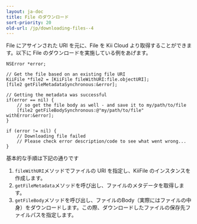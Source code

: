 ```yaml
---
layout: ja-doc
title: File のダウンロード
sort-priority: 20
old-url: /jp/downloading-files--4
---
```

File にアサインされた URI を元に、File を Kii Cloud より取得することができます。以下に File のダウンロードを実施している例をあげます。

```objc
NSError *error;

// Get the file based on an existing file URI
KiiFile *file2 = [KiiFile fileWithURI:file.objectURI];
[file2 getFileMetadataSynchronous:&error];

// Getting the metadata was successful
if(error == nil) {
    // so get the file body as well - and save it to my/path/to/file
    [file2 getFileBodySynchronous:@"my/path/to/file" withError:&error];
}

if (error != nil) {
    // Downloading file failed
    // Please check error description/code to see what went wrong...
}
```

基本的な手順は下記の通りです

1. `fileWithURI`メソッドでファイルの URI を指定し、KiiFile のインスタンスを作成します。
1. `getFileMetadata`メソッドを呼び出し、ファイルのメタデータを取得します。
1. `getFileBody`メソッドを呼び出し、ファイルのBody（実際にはファイルの中身）をダウンロードします。この際、ダウンロードしたファイルの保存先ファイルパスを指定します。
